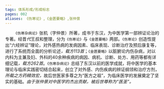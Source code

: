 ```yaml
---
tags: 体系形成/形成标志
pages: 002
aliases: 《伤寒论》,《金匮要略》,张仲景
---
```

&emsp;&emsp;`《伤寒杂病论》`张机（字仲景）所著，成书于东汉，为中医学第一部辨证论治的专著。经晋<dfn>代</dfn>王叔和整理，分为`《伤寒论》`与`《金匮要略》`两部。`《伤寒论》`创造性提出“六经辨证”理论，对外感热病的发病因素、临床表现、诊断治疗及预后康复等，进行了系统而全面的分析论述<dfn>，载方113首</dfn>；`《金匮要略》`以脏腑论内伤杂病，对以内科为主兼及妇、外科的40余种疾病的病因、病机、诊断、处方、用药等都有详细记载<dfn>，载方262首</dfn>。`《伤寒杂病论》`总结了东汉以前的医学成就，将中医学的基本理论与临床实践密切结合起来，创立了对外感、内伤疾病的辨证纲领和治疗方剂，<dfn>所载之方药精效宏，</dfn>故后世医家多尊之为“医方之祖”，为临床医学的发展奠定了坚实的基础。<dfn>由于张仲景对中医学的杰出贡献，被后世尊称为“医圣”。</dfn>